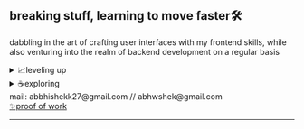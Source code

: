 ## breaking stuff, learning to move faster🛠️

dabbling in the art of crafting user interfaces with my frontend skills, while also venturing into the realm of backend development on a regular basis


<details>
  <summary>📈leveling up </summary>
  ◽advanced react  <br/>
 ◽typescript  <br/>
  ◽server-side TS  <br/>
  ◽product design  <br/> 

</details>

<details>
  <summary>☕exploring </summary>
 ◽product thinking  <br/>
  ◽rust  <br/>
  ◽solana

</details>




<div>mail: abbhishekk27@gmail.com // abhwshek@gmail.com  <div> <a href="https://abhishek27.com">✨proof of work  </a> </div> </div></div>


---
